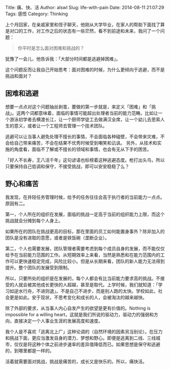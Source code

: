 Title: 痛、快、活
Author: alswl
Slug: life-with-pain
Date: 2014-08-11 21:07:29
Tags: 感悟
Category: Thinking

上个月回家，在亲戚家里和侄子聊天，他刚从大学毕业，在家人的帮助下面找了算是对口的工作，对工作之后的状态有一些茫然，看不到前途和未来，我问了一个问题：

> 你平时是怎么面对困难和挑战的？

犹豫了一会儿，他告诉我：「大部分时间都是逃避掉困难」。

这个问题反而让我自己开始思考：面对困难的时候，为什么更倾向于逃避，而不是挑战和面对？


## 困难和逃避

想要一点点对这个问题抽丝剥茧，要做的第一步就是，来定义「困难」和「挑战」。这两个词都意味着，面临的事情可能超出处理者当前的能力范畴。比如让一个游泳初学者去横渡长江，让一个厨师学徒工去做满汉全席，让一个幼儿去思索人生的意义，或者让一个工程师去管理一个技术团队。

逃避可以让当事人避免处理不擅长的事情，不会面临各种碰壁，不会带来灾难，不会给自己带来痛苦，不会在结果不优秀时候受到嘲笑和讥讽。
另外，从技术和实施的角度看，面临不了解或不擅长的领域和事情，也会有无从下手的困苦。

「好人不长寿，王八活千年」这句谚语也标榜着这种逃避态度。枪打出头鸟，所以只要保持自己低调和保守，不接受挑战，即可以安安稳稳了么？


## 野心和痛苦

我发现，在井陉任务管理时候，给予的任务往往会高于执行者的当前能力一点点。原因有二。

第一，个人所在的组织在发展，面临的挑战一定高于当前的组织能力上限，而这个挑战就会分摊到每个人身上。

如果所在的团队在挑战更高的目标，那在里面的员工如何能置身事外？除非加入的团队是没有进取的意愿，或者是铁饭碗（垄断企业）。

第二，个人也需要发展，团队管理者需要考虑到每个成员自身的发展，而不能仅仅给予在当前能力范围的工作。从短期效率上来看，当然是熟悉和在能力范围内的工作可以更快速稳定完成，风险比较小。但是从长期来看，团队的新人能力无法得到提升。整个团队的发展受到限制。

所以，只要所处的组织是在发展的，每个人都会有比当前能力要求高的挑战。不接受的人就会被其他成长更快的人超越，甚至是取代。上学时候，我们就知道：「学习如逆水行舟，不进则退」。不是自己不进步，而是别人跑的太快。学校如此，社会更是如此。安于现状，不思考变化和成长的人，会被淘汰的越来越快。

除了外部的要求，从当事人内心自发产生的欲望是更有价值的。Nothing is impossible for a willing heart，这就是我们所说的驱动力，驱动力的强弱和方向，直接决定一个人事业生涯的发展高度和速度。


我个人是不喜欢「逃离北上广」这种论调的（自然环境的因素另当别论）。在压力和挑战下面，更应当激发自身的潜力、梦想和野心。即便是逃离到二线、三线城市，仅仅是将这种个体之前进步速率的差异值降低而已。如果思想是保守和逃避的，到哪里都是一样的。

活着就需要面对挑战，挑战是痛苦的，成长又是快乐的。所以，痛快活。
